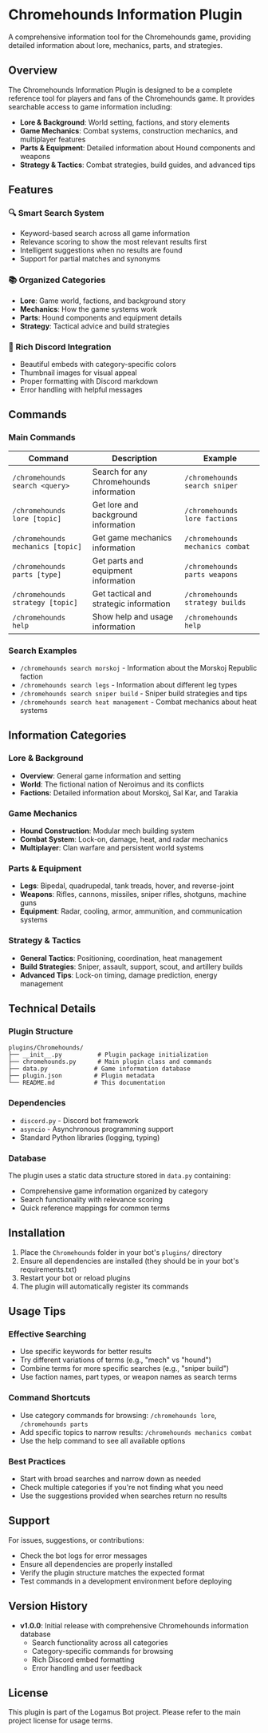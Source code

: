# Chromehounds Information Plugin

A comprehensive information tool for the Chromehounds game, providing detailed information about lore, mechanics, parts, and strategies.

## Overview

The Chromehounds Information Plugin is designed to be a complete reference tool for players and fans of the Chromehounds game. It provides searchable access to game information including:

- **Lore & Background**: World setting, factions, and story elements
- **Game Mechanics**: Combat systems, construction mechanics, and multiplayer features
- **Parts & Equipment**: Detailed information about Hound components and weapons
- **Strategy & Tactics**: Combat strategies, build guides, and advanced tips

## Features

### 🔍 Smart Search System
- Keyword-based search across all game information
- Relevance scoring to show the most relevant results first
- Intelligent suggestions when no results are found
- Support for partial matches and synonyms

### 📚 Organized Categories
- **Lore**: Game world, factions, and background story
- **Mechanics**: How the game systems work
- **Parts**: Hound components and equipment details
- **Strategy**: Tactical advice and build strategies

### 🎨 Rich Discord Integration
- Beautiful embeds with category-specific colors
- Thumbnail images for visual appeal
- Proper formatting with Discord markdown
- Error handling with helpful messages

## Commands

### Main Commands

| Command | Description | Example |
|---------|-------------|---------|
| `/chromehounds search <query>` | Search for any Chromehounds information | `/chromehounds search sniper` |
| `/chromehounds lore [topic]` | Get lore and background information | `/chromehounds lore factions` |
| `/chromehounds mechanics [topic]` | Get game mechanics information | `/chromehounds mechanics combat` |
| `/chromehounds parts [type]` | Get parts and equipment information | `/chromehounds parts weapons` |
| `/chromehounds strategy [topic]` | Get tactical and strategic information | `/chromehounds strategy builds` |
| `/chromehounds help` | Show help and usage information | `/chromehounds help` |

### Search Examples

- `/chromehounds search morskoj` - Information about the Morskoj Republic faction
- `/chromehounds search legs` - Information about different leg types
- `/chromehounds search sniper build` - Sniper build strategies and tips
- `/chromehounds search heat management` - Combat mechanics about heat systems

## Information Categories

### Lore & Background
- **Overview**: General game information and setting
- **World**: The fictional nation of Neroimus and its conflicts
- **Factions**: Detailed information about Morskoj, Sal Kar, and Tarakia

### Game Mechanics
- **Hound Construction**: Modular mech building system
- **Combat System**: Lock-on, damage, heat, and radar mechanics
- **Multiplayer**: Clan warfare and persistent world systems

### Parts & Equipment
- **Legs**: Bipedal, quadrupedal, tank treads, hover, and reverse-joint
- **Weapons**: Rifles, cannons, missiles, sniper rifles, shotguns, machine guns
- **Equipment**: Radar, cooling, armor, ammunition, and communication systems

### Strategy & Tactics
- **General Tactics**: Positioning, coordination, heat management
- **Build Strategies**: Sniper, assault, support, scout, and artillery builds
- **Advanced Tips**: Lock-on timing, damage prediction, energy management

## Technical Details

### Plugin Structure
```
plugins/Chromehounds/
├── __init__.py          # Plugin package initialization
├── chromehounds.py      # Main plugin class and commands
├── data.py             # Game information database
├── plugin.json         # Plugin metadata
└── README.md           # This documentation
```

### Dependencies
- `discord.py` - Discord bot framework
- `asyncio` - Asynchronous programming support
- Standard Python libraries (logging, typing)

### Database
The plugin uses a static data structure stored in `data.py` containing:
- Comprehensive game information organized by category
- Search functionality with relevance scoring
- Quick reference mappings for common terms

## Installation

1. Place the `Chromehounds` folder in your bot's `plugins/` directory
2. Ensure all dependencies are installed (they should be in your bot's requirements.txt)
3. Restart your bot or reload plugins
4. The plugin will automatically register its commands

## Usage Tips

### Effective Searching
- Use specific keywords for better results
- Try different variations of terms (e.g., "mech" vs "hound")
- Combine terms for more specific searches (e.g., "sniper build")
- Use faction names, part types, or weapon names as search terms

### Command Shortcuts
- Use category commands for browsing: `/chromehounds lore`, `/chromehounds parts`
- Add specific topics to narrow results: `/chromehounds mechanics combat`
- Use the help command to see all available options

### Best Practices
- Start with broad searches and narrow down as needed
- Check multiple categories if you're not finding what you need
- Use the suggestions provided when searches return no results

## Support

For issues, suggestions, or contributions:
- Check the bot logs for error messages
- Ensure all dependencies are properly installed
- Verify the plugin structure matches the expected format
- Test commands in a development environment before deploying

## Version History

- **v1.0.0**: Initial release with comprehensive Chromehounds information database
  - Search functionality across all categories
  - Category-specific commands for browsing
  - Rich Discord embed formatting
  - Error handling and user feedback

## License

This plugin is part of the Logamus Bot project. Please refer to the main project license for usage terms. 